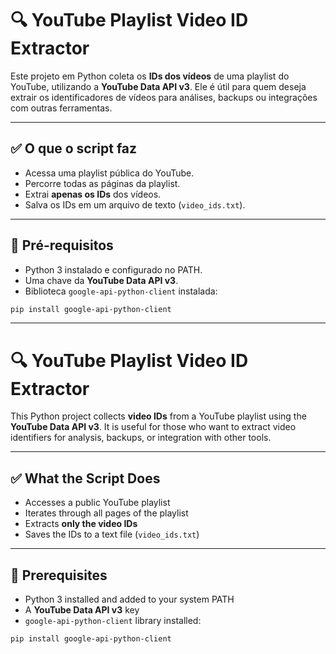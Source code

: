# 🔍 YouTube Playlist Video ID Extractor

Este projeto em Python coleta os **IDs dos vídeos** de uma playlist do YouTube, utilizando a **YouTube Data API v3**. Ele é útil para quem deseja extrair os identificadores de vídeos para análises, backups ou integrações com outras ferramentas.

---

## ✅ O que o script faz

- Acessa uma playlist pública do YouTube.
- Percorre todas as páginas da playlist.
- Extrai **apenas os IDs** dos vídeos.
- Salva os IDs em um arquivo de texto (`video_ids.txt`).

---

## 🧰 Pré-requisitos

- Python 3 instalado e configurado no PATH.
- Uma chave da **YouTube Data API v3**.
- Biblioteca `google-api-python-client` instalada:

```bash
pip install google-api-python-client
```

---

# 🔍 YouTube Playlist Video ID Extractor

This Python project collects **video IDs** from a YouTube playlist using the **YouTube Data API v3**. It is useful for those who want to extract video identifiers for analysis, backups, or integration with other tools.

---

## ✅ What the Script Does

- Accesses a public YouTube playlist  
- Iterates through all pages of the playlist  
- Extracts **only the video IDs**  
- Saves the IDs to a text file (`video_ids.txt`)

---

## 🧰 Prerequisites

- Python 3 installed and added to your system PATH  
- A **YouTube Data API v3** key  
- `google-api-python-client` library installed:

```bash
pip install google-api-python-client
